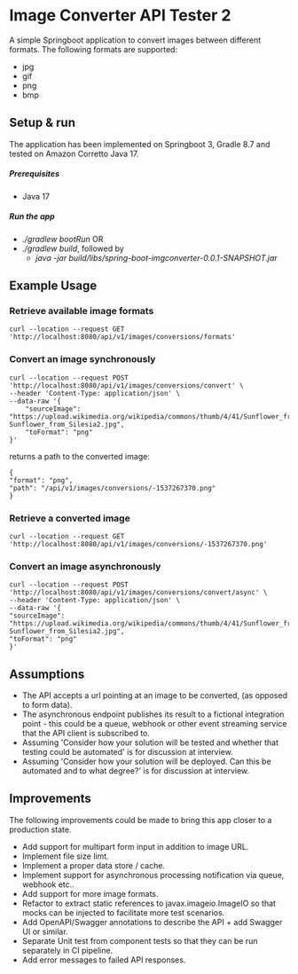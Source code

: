 
# Image Converter API Tester 2
A simple Springboot application to convert images between different formats.
The following formats are supported:
* jpg
* gif
* png
* bmp

## Setup & run
The application has been implemented on Springboot 3, Gradle 8.7 and tested on Amazon Corretto Java 17.

##### Prerequisites
* Java 17
##### Run the app
* _./gradlew bootRun_ OR
* _./gradlew build_, followed by
	* _java -jar build/libs/spring-boot-imgconverter-0.0.1-SNAPSHOT.jar_

## Example Usage
### Retrieve available image formats
```
curl --location --request GET 'http://localhost:8080/api/v1/images/conversions/formats'
```
### Convert an image synchronously
```
curl --location --request POST 'http://localhost:8080/api/v1/images/conversions/convert' \
--header 'Content-Type: application/json' \
--data-raw '{
    "sourceImage": "https://upload.wikimedia.org/wikipedia/commons/thumb/4/41/Sunflower_from_Silesia2.jpg/800px-Sunflower_from_Silesia2.jpg",
    "toFormat": "png"
}'
```
returns a path to the converted image: 
```
{
"format": "png",
"path": "/api/v1/images/conversions/-1537267370.png"
}
```
### Retrieve a converted image
```
curl --location --request GET 
'http://localhost:8080/api/v1/images/conversions/-1537267370.png'
```
### Convert an image asynchronously
```
curl --location --request POST 'http://localhost:8080/api/v1/images/conversions/convert/async' \
--header 'Content-Type: application/json' \
--data-raw '{
"sourceImage": "https://upload.wikimedia.org/wikipedia/commons/thumb/4/41/Sunflower_from_Silesia2.jpg/800px-Sunflower_from_Silesia2.jpg",
"toFormat": "png"
}'
```
## Assumptions
- The API accepts a url pointing at an image to be converted, (as opposed to form data).
- The asynchronous endpoint publishes its result to a fictional integration point - this could be a queue, webhook or other event streaming service that the API client is subscribed to.
- Assuming 'Consider how your solution will be tested and whether that testing could be automated' is for discussion at interview.
- Assuming 'Consider how your solution will be deployed. Can this be automated and to what degree?' is for discussion at interview.

## Improvements
The following improvements could be made to bring this app closer to a production state.
- Add support for multipart form input in addition to image URL.
- Implement file size limt.
- Implement a proper data store / cache.
- Implement support for asynchronous processing notification via queue, webhook etc..
- Add support for more image formats.
- Refactor to extract static references to javax.imageio.ImageIO so that mocks can be injected to facilitate more test scenarios.
- Add OpenAPI/Swagger annotations to describe the API + add Swagger UI or similar.
- Separate Unit test from component tests so that they can be run separately in CI pipeline.
- Add error messages to failed API responses.
